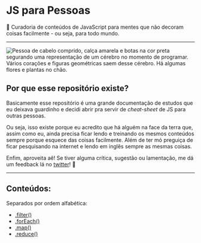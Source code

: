 # JS para Pessoas
📒 Curadoria de conteúdos de JavaScript para mentes que não decoram coisas facilmente - ou seja, para todo mundo.

* * *

![Pessoa de cabelo comprido, calça amarela e botas na cor preta segurando uma representação de um cérebro no momento de programar. Vários corações e figuras geométricas saem desse cérebro. Há algumas flores e plantas no chão.](./imagens/readme-img.png "Imagem de Crayon")

## Por que esse repositório existe?
Basicamente esse repositório é uma grande documentação de estudos que eu deixava guardinho e decidi abrir pra servir de *cheat-sheet* de JS para outras pessoas.

Ou seja, isso existe porque eu acredito que há alguém na face da terra que, assim como eu, ainda precisa ficar lendo e treinando os mesmos conteúdos sempre porque esquece das coisas facilmente. Além de ter mó preguiça de ficar pesquisando na internet e lendo em inglês sempre as mesmas coisas.

Enfim, aproveita aê! Se tiver alguma crítica, sugestão ou lamentação, me dá um feedback lá no [twitter](http://twitter.com/miglsoares)! 💛

* * *

## Conteúdos:
Separados por ordem alfabética:

- [.filter()](./conteúdos/filter.md)
- [.forEach()](./conteúdos/forEach.md)
- [.map()](./conteúdos/map.md)
- [.reduce()](./conteúdos/reduce.md)
